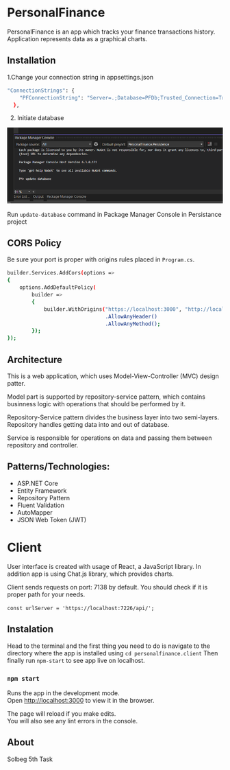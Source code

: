# PersonalFinance

PersonalFinance is an app which tracks your finance transactions history.
Application represents data as a graphical charts.

## Installation

1.Change your connection string in appsettings.json

```bash
"ConnectionStrings": {
    "PFConnectionString": "Server=.;Database=PFDb;Trusted_Connection=True;TrustServerCertificate=True;"
  },
```

2. Initiate database

![update-database](update-database.png)

Run `update-database` command in Package Manager Console in Persistance project

## CORS Policy

Be sure your port is proper with origins rules placed in `Program.cs`.

```bash
builder.Services.AddCors(options =>
{
    options.AddDefaultPolicy(
        builder =>
        {
            builder.WithOrigins("https://localhost:3000", "http://localhost:3000")
                                .AllowAnyHeader()
                                .AllowAnyMethod();
        });
});
```

## Architecture

This is a web application, which uses Model-View-Controller (MVC) design patter.

Model part is supported by repository-service pattern, which contains businness logic with operations that should be performed by it.

Repository-Service pattern divides the business layer into two semi-layers. Repository handles getting data into and out of database.

Service is responsible for operations on data and passing them between repository and controller.

## Patterns/Technologies:

- ASP.NET Core
- Entity Framework
- Repository Pattern
- Fluent Validation
- AutoMapper
- JSON Web Token (JWT)

# Client

User interface is created with usage of React, a JavaScript library. In addition app is using Chat.js library, which provides charts.

Client sends requests on port: 7138 by default. You should check if it is proper path for your needs.

`const urlServer = 'https://localhost:7226/api/';`

## Instalation

Head to the terminal and the first thing you need to do is navigate to the directory where the app is installed using
`cd personalfinance.client`
Then finally run `npm-start` to see app live on localhost.

### `npm start`

Runs the app in the development mode.\
Open [http://localhost:3000](http://localhost:3000) to view it in the browser.

The page will reload if you make edits.\
You will also see any lint errors in the console.

## About

Solbeg 5th Task
